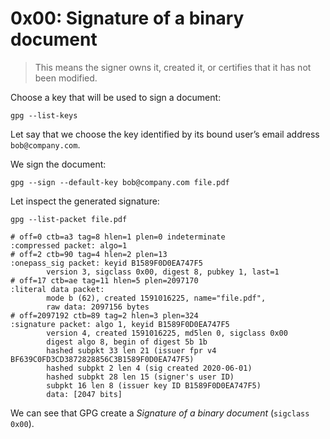 # 0x00: Signature of a binary document

> This means the signer owns it, created it, or certifies that it
> has not been modified.

Choose a key that will be used to sign a document:

    gpg --list-keys

Let say that we choose the key identified by its bound user’s email address `bob@company.com`.

We sign the document:

    gpg --sign --default-key bob@company.com file.pdf
    
Let inspect the generated signature:

    gpg --list-packet file.pdf
    
    # off=0 ctb=a3 tag=8 hlen=1 plen=0 indeterminate
    :compressed packet: algo=1
    # off=2 ctb=90 tag=4 hlen=2 plen=13
    :onepass_sig packet: keyid B1589F0D0EA747F5
            version 3, sigclass 0x00, digest 8, pubkey 1, last=1
    # off=17 ctb=ae tag=11 hlen=5 plen=2097170
    :literal data packet:
            mode b (62), created 1591016225, name="file.pdf",
            raw data: 2097156 bytes
    # off=2097192 ctb=89 tag=2 hlen=3 plen=324
    :signature packet: algo 1, keyid B1589F0D0EA747F5
            version 4, created 1591016225, md5len 0, sigclass 0x00
            digest algo 8, begin of digest 5b 1b
            hashed subpkt 33 len 21 (issuer fpr v4 BF639C0FD3CD3872828856C3B1589F0D0EA747F5)
            hashed subpkt 2 len 4 (sig created 2020-06-01)
            hashed subpkt 28 len 15 (signer's user ID)
            subpkt 16 len 8 (issuer key ID B1589F0D0EA747F5)
            data: [2047 bits] 

We can see that GPG create a _Signature of a binary document_ (`sigclass 0x00`).
